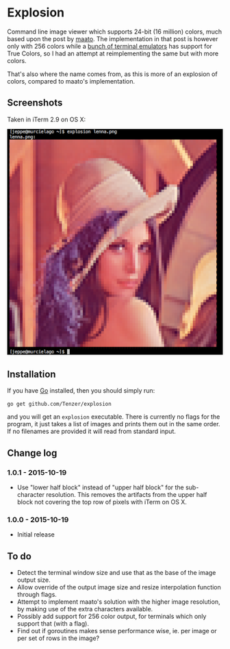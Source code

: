 # Explosion

Command line image viewer which supports 24-bit (16 million) colors, much based upon the post by [maato](http://softwarebakery.com/maato/image_in_terminal.html). The implementation in that post is however only with 256 colors while a [bunch of terminal emulators](https://gist.github.com/XVilka/8346728) has support for True Colors, so I had an attempt at reimplementing the same but with more colors.

That's also where the name comes from, as this is more of an explosion of colors, compared to maato's implementation.


## Screenshots

Taken in iTerm 2.9 on OS X:

![Lenna](screenshots/lenna.png)


## Installation

If you have [Go](https://golang.org/) installed, then you should simply run:

```
go get github.com/Tenzer/explosion
```

and you will get an `explosion` executable. There is currently no flags for the program, it just takes a list of images and prints them out in the same order. If no filenames are provided it will read from standard input.


## Change log

### 1.0.1 - 2015-10-19
* Use "lower half block" instead of "upper half block" for the sub-character resolution. This removes the artifacts from the upper half block not covering the top row of pixels with iTerm on OS X.

### 1.0.0 - 2015-10-19
* Initial release


## To do

* Detect the terminal window size and use that as the base of the image output size.
* Allow override of the output image size and resize interpolation function through flags.
* Attempt to implement maato's solution with the higher image resolution, by making use of the extra characters available.
* Possibly add support for 256 color output, for terminals which only support that (with a flag).
* Find out if goroutines makes sense performance wise, ie. per image or per set of rows in the image?
